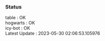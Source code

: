 ### Status


table : OK  
hogwarts : OK  
icy-bot : OK  
Latest Update : 2023-05-30 02:06:53.105976
